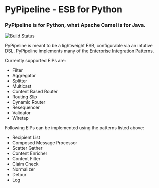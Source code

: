 # PyPipeline - ESB for Python

### PyPipeline is for Python, what Apache Camel is for Java.

[![Build Status](https://travis-ci.org/vaibhav-sinha/pypipeline.svg?branch=master)](https://travis-ci.org/vaibhav-sinha/pypipeline)

PyPipeline is meant to be a lightweight ESB, configurable via an intutive DSL. PyPipeline implements many of the [Enterprise Integration Patterns](http://www.eaipatterns.com/toc.html).

Currently supported EIPs are:

* Filter
* Aggregator
* Splitter
* Multicast
* Content Based Router
* Routing Slip
* Dynamic Router
* Resequencer
* Validator
* Wiretap

Following EIPs can be implemented using the patterns listed above:

* Recipient List
* Composed Message Processor
* Scatter Gather
* Content Enricher
* Content Filter
* Claim Check
* Normalizer
* Detour
* Log
